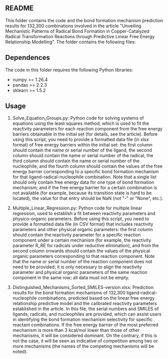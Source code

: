 ## README

This folder contains the code and the bond formation mechanism prediction results for 132,300 combinations involved in the article "Unveiling Mechanistic Patterns of Radical Bond Formation in Copper-Catalyzed Radical Transformation Reactions through Predictive Linear Free Energy Relationship Modelling". The folder contains the following files: 

## Dependences
The code in this folder requires the following Python libraries:
- numpy >= 1.26.4
- pandas >= 2.2.3
- sklearn >= 1.5.2

## Usage
1. Solve_Equation_Groups.py: Python code for solving systems of equations using the least squares method, which is used to fit the reactivity parameters for each reaction component from the free energy barriers obtainable in the initial set (for details, see the article).
Before using this script, you need to provide a formatted data file (in xlsx format) of free energy barriers within the initial set: the first column should contain the name or serial number of the ligand, the second column should contain the name or serial number of the radical, the third column should contain the name or serial number of the nucleophile, and the fourth column should contain the values of the free energy barrier corresponding to a specific bond formation mechanism for that ligand-radical-nucleophile combination. Note that a single list should only contain free energy data for one type of bond formation mechanism; and if the free energy barrier for a certain combination is not available (for example, because its transition state is hard to be located), the value for that entry should be NaN (not "-" or "None", etc.).

2. Multiple_Linear_Regression.py: Python code for multiple linear regression, used to establish a fit between reactivity parameters and physico-organic parameters.
Before using this script, you need to provide a formatted data file (in CSV format) that includes reactivity parameters and other physical organic parameters: the first column should contain the reactivity parameter for a specific reaction component under a certain mechanism (for example, the reactivity parameter R_RE for radicals under reductive elimination), and from the second column onwards should contain the values of the physical organic parameters corresponding to that reaction component. Note that the name or serial number of the reaction component does not need to be provided; it is only necessary to align the reactivity parameter and physical organic parameters of the same reaction component in the same row; all data must not be empty.

3. Distinguished_Mechanisms_Sorted_SMILES-version.xlsx: Prediction results for the bond formation mechanisms of 132,300 ligand-radical-nucleophile combinations, predicted based on the linear free energy relationship predictive model and the calibrated reactivity parameters established in the article.
In this file, the serial numbers and SMILES of ligands, radicals, and nucleophiles are provided, which can assist users in identifying the bond formation mechanism selectivity for specific reactant combinations. If the free energy barrier of the most preferred mechanism is more than 3 kcal/mol lower than those of other mechanisms, it will be considered dominant. On the contrary, if this is not the case, it will be seen as indicative of competition among two or more mechanisms (the names of the competing mechanisms will be noted).